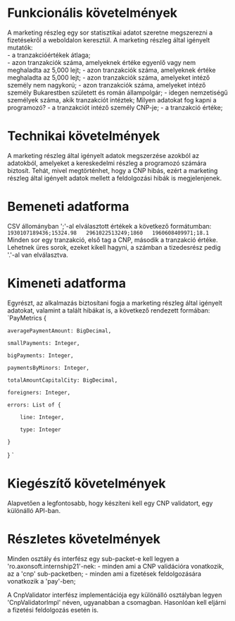 # Funkcionális követelmények
A marketing részleg egy sor statisztikai adatot szeretne megszerezni a fizetésekről a weboldalon keresztül.
A marketing részleg által igényelt mutatók:  
    - a tranzakcióértékek átlaga;  
    - azon tranzakciók száma, amelyeknek értéke egyenlő vagy nem meghaladta az 5,000 lejt;
    - azon tranzakciók száma, amelyeknek értéke meghaladta az 5,000 lejt;
    - azon tranzakciók száma, amelyeket intéző személy nem nagykorú;
    - azon tranzakciók száma, amelyeket intéző személy Bukarestben született és román állampolgár;
    - idegen nemzetiségű személyek száma, akik tranzakciót intéztek;
Milyen adatokat fog kapni a programozó?
    - a tranzakciót intéző személy CNP-je;
    - a tranzakció értéke;

# Technikai követelmények
A marketing részleg által igényelt adatok megszerzése azokból az adatokból, amelyeket a 
kereskedelmi részleg a programozó számára biztosít.
Tehát, mivel megtörténhet, hogy a CNP hibás, ezért a marketing részleg által igényelt adatok mellett
a feldolgozási hibák is megjelenjenek.

# Bemeneti adatforma
CSV állományban ';'-al elválasztott értékek a következő formátumban:
    `1930107189436;15324.98  
    2961022513249;1860  
    1960608409971;18.1`
Minden sor egy tranzakció, első tag a CNP, második a tranzakció értéke.
Lehetnek üres sorok, ezeket kikell hagyni, a számban a tizedesrész pedig '.'-al van elválasztva.

# Kimeneti adatforma
Egyrészt, az alkalmazás biztosítani fogja a marketing részleg által igényelt adatokat, valamint
a talált hibákat is, a következő rendezett formában:
    `PayMetrics {

    averagePaymentAmount: BigDecimal,  

    smallPayments: Integer,  

    bigPayments: Integer,  

    paymentsByMinors: Integer,  

    totalAmountCapitalCity: BigDecimal,  

    foreigners: Integer,  

    errors: List of {  

        line: Integer,  

        type: Integer  

    }  
}  `

# Kiegészítő követelmények
Alapvetően a legfontosabb, hogy készíteni kell egy CNP validatort, egy különálló API-ban.

# Részletes követelmények
Minden osztály és interfész egy sub-packet-e kell legyen a 'ro.axonsoft.internship21'-nek:
    - minden ami a CNP validációra vonatkozik, az a 'cnp' sub-packetben;
    - minden ami a fizetések feldolgozására vonatkozik a 'pay'-ben;

A CnpValidator interfész implementációja egy különálló osztályban legyen 'CnpValidatorImpl' néven, ugyanabban a csomagban.
Hasonlóan kell eljárni a fizetési feldolgozás esetén is.
